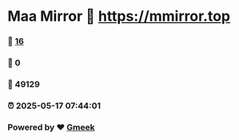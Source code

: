 # Maa Mirror :link: https://mmirror.top 
### :page_facing_up: [16](https://mmirror.top/tag.html) 
### :speech_balloon: 0 
### :hibiscus: 49129 
### :alarm_clock: 2025-05-17 07:44:01 
### Powered by :heart: [Gmeek](https://github.com/Meekdai/Gmeek)
